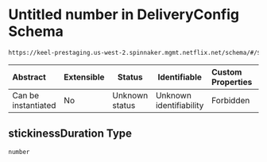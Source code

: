 # Untitled number in DeliveryConfig Schema

```txt
https://keel-prestaging.us-west-2.spinnaker.mgmt.netflix.net/schema/#/$defs/TargetGroupAttributes/properties/stickinessDuration
```




| Abstract            | Extensible | Status         | Identifiable            | Custom Properties | Additional Properties | Access Restrictions | Defined In                                                    |
| :------------------ | ---------- | -------------- | ----------------------- | :---------------- | --------------------- | ------------------- | ------------------------------------------------------------- |
| Can be instantiated | No         | Unknown status | Unknown identifiability | Forbidden         | Allowed               | none                | [keel.schema.json\*](keel.schema.json "open original schema") |

## stickinessDuration Type

`number`
